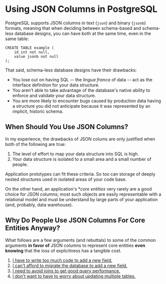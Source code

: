 # Using JSON Columns in PostgreSQL

PostgreSQL supports JSON columns in text (`json`) and binary (`jsonb`) formats, meaning that when
deciding between schema-based and schema-less database designs, you can have both at the same time,
even in the same table:

    CREATE TABLE example (
        id int not null,
        value jsonb not null
    );

That said, schema-less database designs have their drawbacks:
  -  You lose out on having SQL -- the *lingua franca* of data -- act as the interface definition
     for your data structure.
  -  You aren't able to take advantage of the database's native ability to enforce and validate
     your data structure.
  -  You are more likely to encounter bugs caused by production data having a structure you did
     not anticipate because it was represented by an implicit, historic schema.


## When Should You Use JSON Columns?

In my experience, the drawbacks of JSON colums are only justified when both of the following are true:

 1. The level of effort to map your data structure into SQL is high.
 2. Your data structure is isolated to a small area and a small number of people.

Application prototypes can fit these criteria. So too can storage of deeply nested structures used in
isolated areas of your code base.

On the other hand, an application's **core entities* very rarely are a good choice for JSON columns;
most such objects are easily representable with a relational model and must be understand by large parts
of your application (and, probably, data warehouse).


## Why Do People Use JSON Columns For Core Entities Anyway?

What follows are a few arguments (and rebuttals) to some of the common arguments **in favor of**
JSON columns to represent core entities **even knowing** that the loss of explicitness has a tangible
cost.

 1. [I have to write too much code to add a new field.](./new_field)
 2. [I can't afford to migrate the database to add a new field.](./migration)
 3. [I need to avoid joins to get good query performance.](./join)
 4. [I don't want to have to worry about updating multiple tables.](./update)
